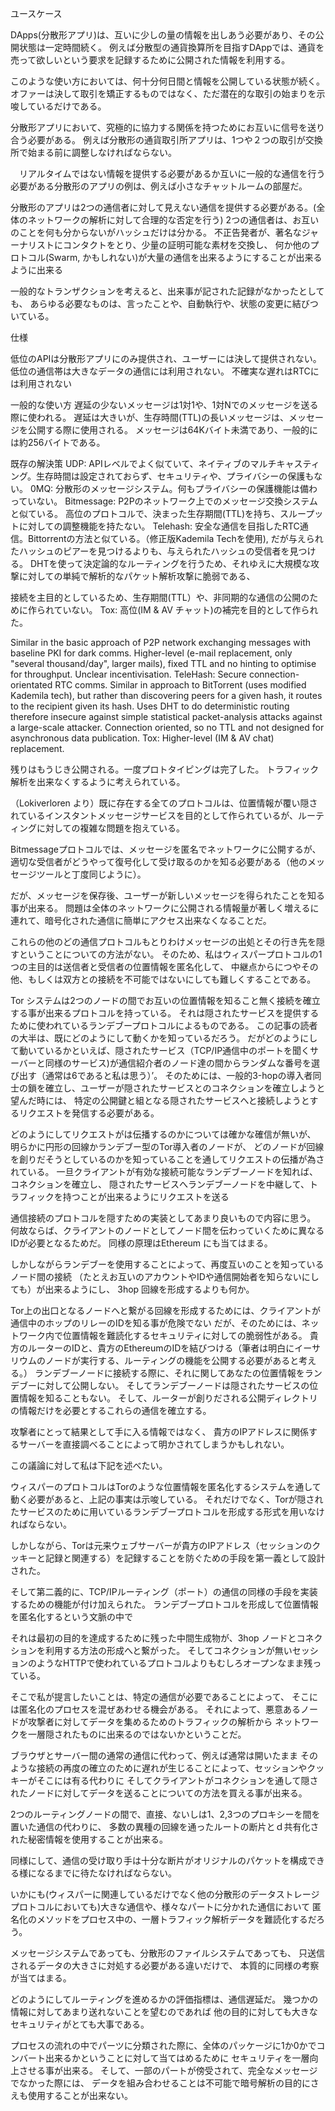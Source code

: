 ユースケース

DApps(分散形アプリ)は、互いに少しの量の情報を出しあう必要があり、その公開状態は一定時間続く。
例えば分散型の通貨換算所を目指すDAppでは、通貨を売って欲しいという要求を記録するために公開された情報を利用する。

このような使い方においては、何十分何日間と情報を公開している状態が続く。
オファーは決して取引を矯正するものではなく、ただ潜在的な取引の始まりを示唆しているだけである。

分散形アプリにおいて、究極的に協力する関係を持つためにお互いに信号を送り合う必要がある。
例えば分散形の通貨取引所アプリは、1つや２つの取引が交換所で始まる前に調整しなければならない。

　リアルタイムではない情報を提供する必要があるか互いに一般的な通信を行う必要がある分散形のアプリの例は、例えば小さなチャットルームの部屋だ。

分散形のアプリは2つの通信者に対して見えない通信を提供する必要がある。(全体のネットワークの解析に対して合理的な否定を行う)
2つの通信者は、お互いのことを何も分からないがハッシュだけは分かる。
不正告発者が、著名なジャーナリストにコンタクトをとり、少量の証明可能な素材を交換し、
何か他のプロトコル(Swarm, かもしれない)が大量の通信を出来るようにすることが出来るように出来る

一般的なトランザクションを考えると、出来事が記された記録がなかったとしても、
あらゆる必要なものは、言ったことや、自動執行や、状態の変更に結びついている。

仕様

低位のAPIは分散形アプリにのみ提供され、ユーザーには決して提供されない。
低位の通信帯は大きなデータの通信には利用されない。
不確実な遅れはRTCには利用されない

一般的な使い方
遅延の少ないメッセージは1対1や、1対Nでのメッセージを送る際に使われる。
遅延は大きいが、生存時間(TTL)の長いメッセージは、メッセージを公開する際に使用される。
メッセージは64Kバイト未満であり、一般的には約256バイトである。

既存の解決策
UDP: APIレベルでよく似ていて、ネイティブのマルチキャスティング。生存時間は設定されておらず、セキュリティや、プライバシーの保護もない。
0MQ: 分散形のメッセージシステム。何もプライバシーの保護機能は備わっていない。
Bitmessage: P2Pのネットワーク上でのメッセージ交換システムと似ている。
高位のプロトコルで、決まった生存期間(TTL)を持ち、スループットに対しての調整機能を持たない。
Telehash: 安全な通信を目指したRTC通信。Bittorrentの方法と似ている。（修正版Kademila Techを使用),
だが与えられたハッシュのピアーを見つけるよりも、与えられたハッシュの受信者を見つける。
DHTを使って決定論的なルーティングを行うため、それゆえに大規模な攻撃に対しての単純で解析的なパケット解析攻撃に脆弱である、

接続を主目的としているため、生存期間(TTL）や、非同期的な通信の公開のために作られていない。
Tox: 高位(IM & AV チャット)の補完を目的として作られた。

Similar in the basic approach of P2P network exchanging messages with baseline PKI for dark comms. Higher-level (e-mail replacement, only "several thousand/day", larger mails), fixed TTL and no hinting to optimise for throughput. Unclear incentivisation.
TeleHash: Secure connection-orientated RTC comms. Similar in approach to BitTorrent (uses modified Kademila tech), but rather than discovering peers for a given hash, it routes to the recipient given its hash. Uses DHT to do deterministic routing therefore insecure against simple statistical packet-analysis attacks against a large-scale attacker. Connection oriented, so no TTL and not designed for asynchronous data publication.
Tox: Higher-level (IM & AV chat) replacement.


残りはもうじき公開される。一度プロトタイピングは完了した。
トラフィック解析を出来なくするように考えられている。

（Lokiverloren より）既に存在する全てのプロトコルは、位置情報が覆い隠されているインスタントメッセージサービスを目的として作られているが、ルーティングに対しての複雑な問題を抱えている。

Bitmessageプロトコルでは、メッセージを匿名でネットワークに公開するが、適切な受信者がどうやって復号化して受け取るのかを知る必要がある（他のメッセージツールと丁度同じように）。

だが、メッセージを保存後、ユーザーが新しいメッセージを得られたことを知る事が出来る。
問題は全体のネットワークに公開される情報量が著しく増えるに連れて、暗号化された通信に簡単にアクセス出来なくなることだ。

これらの他のどの通信プロトコルもとりわけメッセージの出処とその行き先を隠すということについての方法がない。
そのため、私はウィスパープロトコルの1つの主目的は送信者と受信者の位置情報を匿名化して、
中継点からにつやその他、もしくは双方との接続を不可能ではないにしても難しくすることである。

Tor システムは2つのノードの間でお互いの位置情報を知ること無く接続を確立する事が出来るプロトコルを持っている。
それは隠されたサービスを提供するために使われているランデブープロトコルによるものである。
この記事の読者の大半は、既にどのようにして動くかを知っているだろう。
だがどのようにして動いているかといえば、隠されたサービス（TCP/IP通信中のポートを聞くサーバーと同様のサービス)が通信紹介者のノード達の間からランダムな番号を選び出す（通常は6であると私は思う）’。
そのためには、一般的3-hopの導入者同士の鎖を確立し、ユーザーが隠されたサービスとのコネクションを確立しようと望んだ時には、
特定の公開鍵と組となる隠されたサービスへと接続しようとするリクエストを発信する必要がある。

どのようにしてリクエストがは伝播するのかについては確かな確信が無いが、
明らかに円形の回線かランデブー型のTor導入者のノードが、
どのノードが回線を創りだそうとしているのかを知っていることを通してリクエストの伝播が為されている。
一旦クライアントが有効な接続可能なランデブーノードを知れば、コネクションを確立し、
隠されたサービスへランデブーノードを中継して、トラフィックを持つことが出来るようにリクエストを送る

通信接続のプロトコルを隠すための実装としてあまり良いもので内容に思う。
何故ならば、クライアントのノードとしてノード間を伝わっていくために異なるIDが必要となるためだ。
同様の原理はEthereum にも当てはまる。

しかしながらランデブーを使用することによって、再度互いのことを知っているノード間の接続
（たとえお互いのアカウントやIDや通信開始者を知らないにしても）が出来るようにし、
3hop 回線を形成するよりも何か。

Tor上の出口となるノードへと繋がる回線を形成するためには、クライアントが通信中のホップのリレーのIDを知る事が危険でない
だが、そのためには、ネットワーク内で位置情報を難読化するセキュリティに対しての脆弱性がある。
貴方のルーターのIDと、貴方のEthereumのIDを結びつける（筆者は明白にイーサリウムのノードが実行する、ルーティングの機能を公開する必要があると考える。）
ランデブーノードに接続する際に、それに関してあなたの位置情報をランデブーに対して公開しない。
そしてランデブーノードは隠されたサービスの位置情報を知ることもない。
そして、ルーターが創りだされる公開ディレクトリの情報だけを必要とするこれらの通信を確立する。

攻撃者にとって結果として手に入る情報ではなく、
貴方のIPアドレスに関係するサーバーを直接調べることによって明かされてしまうかもしれない。

この議論に対して私は下記を述べたい。

ウィスパーのプロトコルはTorのような位置情報を匿名化するシステムを通して動く必要があると、上記の事実は示唆している。
それだけでなく、Torが隠されたサービスのために用いているランデブープロトコルを形成する形式を用いなければならない。

しかしながら、Torは元来ウェブサーバーが貴方のIPアドレス（セッションのクッキーと記録と関連する）を記録することを防ぐための手段を第一義として設計された。

そして第二義的に、TCP/IPルーティング（ポート）の通信の同様の手段を実装するための機能が付け加えられた。
ランデブープロトコルを形成して位置情報を匿名化するという文脈の中で

それは最初の目的を達成するために残った中間生成物が、3hop ノードとコネクションを利用する方法の形成へと繋がった。
そしてコネクションが無いセッションのようなHTTPで使われているプロトコルよりもむしろオープンなまま残っている。

そこで私が提言したいことは、特定の通信が必要であることによって、
そこには匿名化のプロセスを混ぜあわせる機会がある。
それによって、悪意あるノードが攻撃者に対してデータを集めるためのトラフィックの解析から
ネットワークを一層隠されたものに出来るのではないかということだ。

ブラウザとサーバー間の通常の通信に代わって、例えば通常は開いたまま
そのような接続の再度の確立のために遅れが生じることによって、セッションやクッキーがそこには有る代わりに
そしてクライアントがコネクションを通して隠されたノードに対してデータを送ることについての方法を買える事が出来る。

2つのルーティングノードの間で、直接、ないしは1、2,3つのプロキシーを間を置いた通信の代わりに、
多数の異種の回線を通ったルートの断片とｄ共有化された秘密情報を使用することが出来る。

同様にして、通信の受け取り手は十分な断片がオリジナルのパケットを構成できる様になるまでに待たなければならない。

いかにも(ウィスパーに関連しているだけでなく他の分散形のデータストレージプロトコルにおいても)大きな通信や、様々なパートに分かれた通信において
匿名化のメソッドをプロセス中の、一層トラフィック解析データを難読化するだろう。

メッセージシステムであっても、分散形のファイルシステムであっても、
只送信されるデータの大きさに対処する必要がある違いだけで、
本質的に同様の考察が当てはまる。

どのようにしてルーティングを進めるかの評価指標は、通信遅延だ。
幾つかの情報に対してあまり送れないことを望むのであれば
他の目的に対しても大きなセキュリティがとても大事である。

プロセスの流れの中でパーツに分類された際に、全体のパッケージに1か0かでコンバート出来るかということに対して当てはめるために
セキュリティを一層向上させる事が出来る。
そして、一部のパートが傍受されて、完全なメッセージでなかった際には、
データを組み合わせることは不可能で暗号解析の目的にさえも使用することが出来ない。


